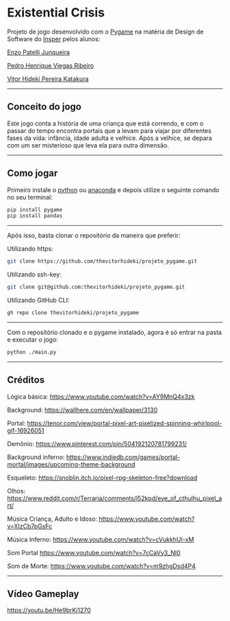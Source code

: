 # Existential Crisis

Projeto de jogo desenvolvido com o [Pygame][pygame] na matéria de Design de Software do [Insper][insper] pelos alunos:

[Enzo Patelli Junqueira][enzo]

[Pedro Henrique Viegas Ribeiro][pedro]

[Vitor Hideki Pereira Katakura][vitor]

---

## Conceito do jogo

Este jogo conta a história de uma criança que está correndo, e com o passar do tempo encontra portais que a levam para viajar por diferentes fases da vida: infância, idade adulta e velhice. Após a velhice, se depara com um ser misterioso que leva ela para outra dimensão.

---

## Como jogar

Primeiro instale o [python][python_website] ou [anaconda][anaconda_website] e depois utilize o seguinte comando no seu terminal:

```bash
pip install pygame
pip install pandas
```

---

Após isso, basta clonar o repositório da maneira que preferir:

Utilizando https:

```bash
git clone https://github.com/thevitorhideki/projeto_pygame.git
```

Utilizando ssh-key:

```bash
git clone git@github.com:thevitorhideki/projeto_pygame.git
```

Utilizando GitHub CLI:

```bash
gh repo clone thevitorhideki/projeto_pygame
```

---

Com o repositório clonado e o pygame instalado, agora é só entrar na pasta e executar o jogo:

```bash
python ./main.py
```

[insper]: https://www.insper.edu.br/
[python_website]: https://www.python.org/downloads/
[anaconda_website]: https://www.anaconda.com/
[pygame]: https://www.pygame.org/news
[enzo]: https://github.com/enzojunq
[pedro]: https://github.com/Phvr06
[vitor]: https://github.com/thevitorhideki

---

## Créditos

Lógica básica: <https://www.youtube.com/watch?v=AY9MnQ4x3zk>

Background: <https://wallhere.com/en/wallpaper/3130>

Portal: <https://tenor.com/view/portal-pixel-art-pixelized-spinning-whirlpool-gif-16926051>

Demônio: <https://www.pinterest.com/pin/504192120781799231/>

Background inferno: <https://www.indiedb.com/games/portal-mortal/images/upcoming-theme-background>

Esqueleto: <https://snoblin.itch.io/pixel-rpg-skeleton-free?download>

Olhos: <https://www.reddit.com/r/Terraria/comments/l52kpd/eye_of_cthulhu_pixel_art/>

Música Criança, Adulto e Idoso: <https://www.youtube.com/watch?v=XIzCb7pGsFc>

Música Inferno: <https://www.youtube.com/watch?v=cVukkhUI-xM>

Som Portal <https://www.youtube.com/watch?v=7cCaVy3_Nl0>

Som de Morte: <https://www.youtube.com/watch?v=m9zhgDsd4P4>

---

## Vídeo Gameplay

<https://youtu.be/He9brKj1270>
